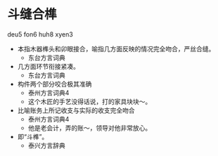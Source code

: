 # 斗缝合榫
deu5 fon6 huh8 xyen3
+ 本指木器榫头和卯眼接合，喻指几方面反映的情况完全吻合，严丝合缝。
  * 东台方言词典
+ 几方面环节衔接紧凑。
  * 东台方言词典
+ 构件两个部分咬合极其准确
  * 泰州方言词典4
  - 这个木匠的手艺没得话说，打的家具块块～。
+ 比喻账务上所记收支与实际的收支完全吻合
  * 泰州方言词典4
  - 他是老会计，弄的账～，领导对他非常放心。
+ 即“斗榫”。
  * 泰兴方言辞典

<!--
泰兴方言辞典记“对缝合榫”。
-->
